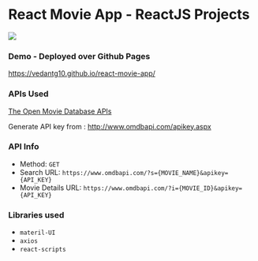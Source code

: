 # React Movie App - ReactJS Projects

![](movie.gif)

### Demo - Deployed over Github Pages 
https://vedantg10.github.io/react-movie-app/


### APIs Used
[The Open Movie Database APIs](http://www.omdbapi.com/)

Generate API key from : http://www.omdbapi.com/apikey.aspx

### API Info
* Method: `GET`
* Search URL: `https://www.omdbapi.com/?s={MOVIE_NAME}&apikey={API_KEY}`
* Movie Details URL: `https://www.omdbapi.com/?i={MOVIE_ID}&apikey={API_KEY}`



### Libraries used
* `materil-UI`
* `axios`
* `react-scripts`

